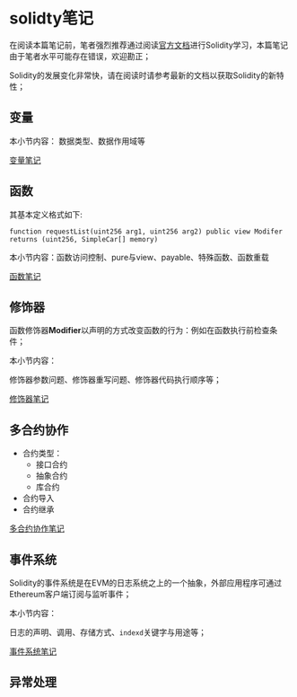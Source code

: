 # solidty笔记
在阅读本篇笔记前，笔者强烈推荐通过阅读[官方文档](https://docs.soliditylang.org/)进行Solidity学习，本篇笔记由于笔者水平可能存在错误，欢迎勘正；

Solidity的发展变化非常快，请在阅读时请参考最新的文档以获取Solidity的新特性；
## 变量
本小节内容：
数据类型、数据作用域等

[变量笔记](%E5%B0%8F%E8%8A%82/%E5%8F%98%E9%87%8F.md)

## 函数
其基本定义格式如下:

```Solidity
function requestList(uint256 arg1, uint256 arg2) public view Modifer returns (uint256, SimpleCar[] memory)
```

本小节内容：函数访问控制、pure与view、payable、特殊函数、函数重载

[函数笔记](%E5%B0%8F%E8%8A%82/%E5%87%BD%E6%95%B0.md)

## 修饰器
函数修饰器**Modifier**以声明的方式改变函数的行为：例如在函数执行前检查条件；

本小节内容：

修饰器参数问题、修饰器重写问题、修饰器代码执行顺序等；

[修饰器笔记](%E5%B0%8F%E8%8A%82/%E4%BF%AE%E9%A5%B0%E5%99%A8.md)

## 多合约协作
* 合约类型：
    * 接口合约
    * 抽象合约
    * 库合约
* 合约导入
* 合约继承

[多合约协作笔记](%E5%B0%8F%E8%8A%82/%E5%A4%9A%E5%90%88%E7%BA%A6%E5%8D%8F%E4%BD%9C.md)

## 事件系统
Solidity的事件系统是在EVM的日志系统之上的一个抽象，外部应用程序可通过Ethereum客户端订阅与监听事件；

本小节内容：

日志的声明、调用、存储方式、`indexd`关键字与用途等；

[事件系统笔记](%E5%B0%8F%E8%8A%82/%E4%BA%8B%E4%BB%B6%E7%B3%BB%E7%BB%9F.md)

## 异常处理